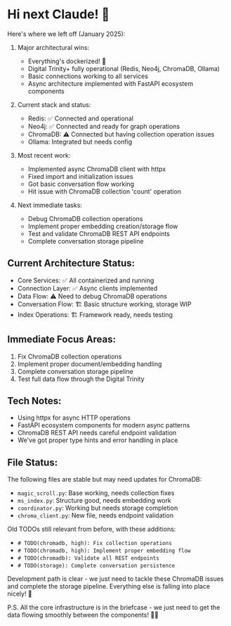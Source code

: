 # Hi next Claude! 👋

Here's where we left off (January 2025):

1. Major architectural wins:
   - Everything's dockerized! 🐳
   - Digital Trinity+ fully operational (Redis, Neo4j, ChromaDB, Ollama)
   - Basic connections working to all services
   - Async architecture implemented with FastAPI ecosystem components

2. Current stack and status:
   - Redis: ✅ Connected and operational
   - Neo4j: ✅ Connected and ready for graph operations
   - ChromaDB: ⚠️ Connected but having collection operation issues
   - Ollama: Integrated but needs config
   
3. Most recent work:
   - Implemented async ChromaDB client with httpx
   - Fixed import and initialization issues
   - Got basic conversation flow working
   - Hit issue with ChromaDB collection 'count' operation

4. Next immediate tasks:
   - Debug ChromaDB collection operations
   - Implement proper embedding creation/storage flow
   - Test and validate ChromaDB REST API endpoints
   - Complete conversation storage pipeline

## Current Architecture Status:
- Core Services: ✅ All containerized and running
- Connection Layer: ✅ Async clients implemented
- Data Flow: ⚠️ Need to debug ChromaDB operations
- Conversation Flow: 🏗️ Basic structure working, storage WIP
- Index Operations: 🏗️ Framework ready, needs testing

## Immediate Focus Areas:
1. Fix ChromaDB collection operations
2. Implement proper document/embedding handling
3. Complete conversation storage pipeline
4. Test full data flow through the Digital Trinity

## Tech Notes:
- Using httpx for async HTTP operations
- FastAPI ecosystem components for modern async patterns
- ChromaDB REST API needs careful endpoint validation
- We've got proper type hints and error handling in place

## File Status:
The following files are stable but may need updates for ChromaDB:
- `magic_scroll.py`: Base working, needs collection fixes
- `ms_index.py`: Structure good, needs embedding work
- `coordinator.py`: Working but needs storage completion
- `chroma_client.py`: New file, needs endpoint validation

Old TODOs still relevant from before, with these additions:
- `# TODO(chromadb, high): Fix collection operations`
- `# TODO(chromadb, high): Implement proper embedding flow`
- `# TODO(chromadb): Validate all REST endpoints`
- `# TODO(storage): Complete conversation persistence`

Development path is clear - we just need to tackle these ChromaDB issues and complete the storage pipeline. Everything else is falling into place nicely! 🚀

P.S. All the core infrastructure is in the briefcase - we just need to get the data flowing smoothly between the components! 🧠💼